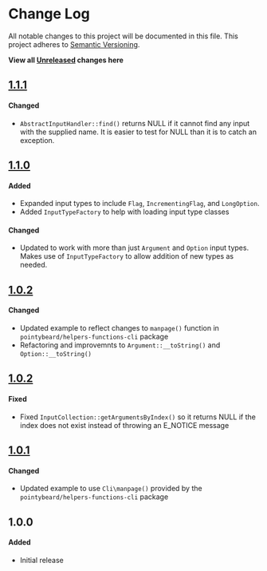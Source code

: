 # Change Log

All notable changes to this project will be documented in this file.
This project adheres to [Semantic Versioning](http://semver.org/).

**View all [Unreleased][] changes here**

## [1.1.1][]
#### Changed
-   `AbstractInputHandler::find()` returns NULL if it cannot find any input with the supplied name. It is easier to test for NULL than it is to catch an exception.

## [1.1.0][]
#### Added
-   Expanded input types to include `Flag`, `IncrementingFlag`, and `LongOption`.
-   Added `InputTypeFactory` to help with loading input type classes

#### Changed
-   Updated to work with more than just `Argument` and `Option` input types. Makes use of `InputTypeFactory` to allow addition of new types as needed.

## [1.0.2][]
#### Changed
-   Updated example to reflect changes to `manpage()` function in `pointybeard/helpers-functions-cli` package
-   Refactoring and improvemnts to `Argument::__toString()` and `Option::__toString()`

## [1.0.2][]
#### Fixed
-   Fixed `InputCollection::getArgumentsByIndex()` so it returns NULL if the index does not exist instead of throwing an E_NOTICE message

## [1.0.1][]
#### Changed
-   Updated example to use `Cli\manpage()` provided by the `pointybeard/helpers-functions-cli` package

## 1.0.0
#### Added
-   Initial release

[Unreleased]: https://github.com/pointybeard/helpers-functions-cli/compare/1.1.1...integration
[1.1.1]: https://github.com/pointybeard/helpers-functions-cli/compare/1.1.0...1.1.1
[1.1.0]: https://github.com/pointybeard/helpers-functions-cli/compare/1.0.3...1.1.0
[1.0.3]: https://github.com/pointybeard/helpers-functions-cli/compare/1.0.2...1.0.3
[1.0.2]: https://github.com/pointybeard/helpers-functions-cli/compare/1.0.1...1.0.2
[1.0.1]: https://github.com/pointybeard/helpers-functions-cli/compare/1.0.0...1.0.1
